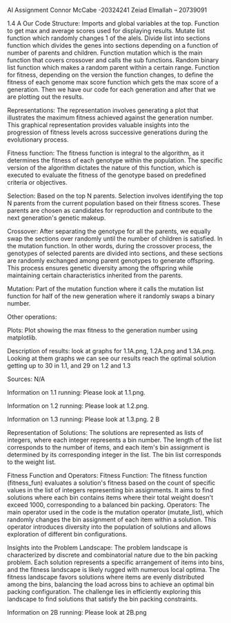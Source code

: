 AI Assignment
Connor McCabe -20324241
Zeiad Elmallah – 20739091

1.4 A
Our Code Structure:
Imports and global variables at the top. Function to get max and average scores used for displaying results. Mutate list function which randomly changes 1 of the alels. Divide list into sections function which divides the genes into sections depending on a function of number of parents and children. Function mutation which is the main function that covers crossover and calls the sub functions. Random binary list function which makes a random parent within a certain range. Function for fitness, depending on the version the function changes, to define the fitness of each genome max score function which gets the max score of a generation. Then we have our code for each generation and after that we are plotting out the results.

Representations:
The representation involves generating a plot that illustrates the maximum fitness achieved against the generation number. This graphical representation provides valuable insights into the progression of fitness levels across successive generations during the evolutionary process.

Fitness function:
The fitness function is integral to the algorithm, as it determines the fitness of each genotype within the population. The specific version of the algorithm dictates the nature of this function, which is executed to evaluate the fitness of the genotype based on predefined criteria or objectives.

Selection:
Based on the top N parents. Selection involves identifying the top N parents from the current population based on their fitness scores. These parents are chosen as candidates for reproduction and contribute to the next generation's genetic makeup.

Crossover:
After separating the genotype for all the parents, we equally swap the sections over randomly until the number of children is satisfied. In the mutation function. In other words, during the crossover process, the genotypes of selected parents are divided into sections, and these sections are randomly exchanged among parent genotypes to generate offspring. This process ensures genetic diversity among the offspring while maintaining certain characteristics inherited from the parents.

Mutation:
Part of the mutation function where it calls the mutation list function for half of the new generation where it randomly swaps a binary number.

Other operations:


Plots: 
Plot showing the max fitness to the generation number using matplotlib.

Description of results:
look at graphs for 1.1A.png, 1.2A.png and 1.3A.png. Looking at them graphs we can see our results reach the optimal solution getting up to 30 in 1.1, and 29 on 1.2 and 1.3

Sources: N/A

Information on 1.1 running: Please look at 1.1.png.

Information on 1.2 running: Please look at 1.2.png.

Information on 1.3 running: Please look at 1.3.png.
2 B

Representation of Solutions:
The solutions are represented as lists of integers, where each integer represents a bin number. The length of the list corresponds to the number of items, and each item's bin assignment is determined by its corresponding integer in the list. The bin list corresponds to the weight list.

Fitness Function and Operators:
Fitness Function: The fitness function (fitness_fun) evaluates a solution's fitness based on the count of specific values in the list of integers representing bin assignments. It aims to find solutions where each bin contains items where their total weight doesn't exceed 1000, corresponding to a balanced bin packing.
Operators: The main operator used in the code is the mutation operator (mutate_list), which randomly changes the bin assignment of each item within a solution. This operator introduces diversity into the population of solutions and allows exploration of different bin configurations.

Insights into the Problem Landscape:
The problem landscape is characterized by discrete and combinatorial nature due to the bin packing problem. Each solution represents a specific arrangement of items into bins, and the fitness landscape is likely rugged with numerous local optima. The fitness landscape favors solutions where items are evenly distributed among the bins, balancing the load across bins to achieve an optimal bin packing configuration. The challenge lies in efficiently exploring this landscape to find solutions that satisfy the bin packing constraints.

Information on 2B running: Please look at 2B.png
